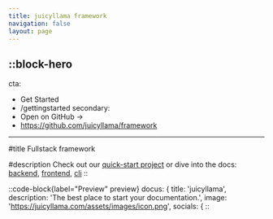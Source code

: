 ```yaml
---
title: juicyllama framework
navigation: false
layout: page
---
```


## ::block-hero

cta:

-   Get Started
-   /gettingstarted
    secondary:
-   Open on GitHub →
-   https://github.com/juicyllama/framework

---

#title
Fullstack framework

#description
Check out our [quick-start project](https://github.com/juicyllama/client-quickstart) or dive into the docs: [backend](/backend/core/readme), [frontend](/frontend/core/readme), [cli](/common/cli/readme)
::

::code-block{label="Preview" preview}
docus: {
title: 'juicyllama',
description: 'The best place to start your documentation.',
image: 'https://juicyllama.com/assets/images/icon.png',
socials: {
::
